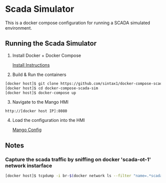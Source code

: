 # Scada Simulator
This is a docker compose configuration for running a SCADA simulated environment.

## Running the Scada Simulator

1. Install Docker + Docker Compose

    [Install Instructions](https://docs.docker.com/compose/install/)

2. Build & Run the containers
```bash
[docker host]$ git clone https://github.com/sintax1/docker-compose-scada-sim.git
[docker host]$ cd docker-compose-scada-sim
[docker host]$ docker-compose up
```

3. Navigate to the Mango HMI
```
http://[docker host IP]:8080
```

4. Load the configuration into the HMI
    
    [Mango Config](https://github.com/sintax1/mango-automation-configs/blob/master/config.json)


## Notes
### Capture the scada traffic by sniffing on docker 'scada-ot-1' network instarface
```bash
[docker host]$ tcpdump -i br-$(docker network ls --filter "name=.*scada-ot-1" --format "{{.ID}}")
```
